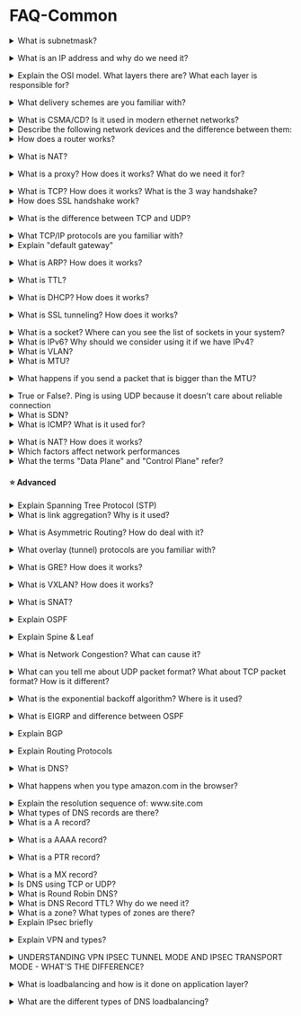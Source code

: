 # FAQ-Common
<details>
<summary>What is subnetmask?</summary><br><b>


A Subnet mask is a 32-bit number that masks an IP address, and divides the IP address into network address and host address. Subnet Mask is made by setting network bits to all "1"s and setting host bits to all "0"s. Within a given network, two host addresses are reserved for special purpose, and cannot be assigned to hosts. The "0" address is assigned a network address and "255" is assigned to a broadcast address, and they cannot be assigned to hosts.

**For Example**

```
| Address Class | No of Network Bits | No of Host Bits | Subnet mask     | CIDR notation |
| ------------- | ------------------ | --------------- | --------------- | ------------- |
| A             | 8                  | 24              | 255.0.0.0       | /8            |
| A             | 9                  | 23              | 255.128.0.0     | /9            |
| A             | 12                 | 20              | 255.240.0.0     | /12           |
| A             | 14                 | 18              | 255.252.0.0     | /14           |
| B             | 16                 | 16              | 255.255.0.0     | /16           |
| B             | 17                 | 15              | 255.255.128.0   | /17           |
| B             | 20                 | 12              | 255.255.240.0   | /20           |
| B             | 22                 | 10              | 255.255.252.0   | /22           |
| C             | 24                 | 8               | 255.255.255.0   | /24           |
| C             | 25                 | 7               | 255.255.255.128 | /25           |
| C             | 28                 | 4               | 255.255.255.240 | /28           |
| C             | 30                 | 2               | 255.255.255.252 | /30           |


```
</b></details>

<details>
<summary>What is an IP address and why do we need it?</summary><br><b>

A private IP address, sometimes called a local IP address, is an IP address reserved for use on a private network. These devices can’t be accessed by devices outside their own network—they’re effectively invisible, except to each other.

Private IP addresses can be either static or dynamic, but in each case, the available addresses are limited to a pool set aside specifically for being private. These addresses are different from public IP addresses in that they don’t have to be unique—other devices can use the same address provided they aren’t on the same network. This is because devices on the private network can’t communicate with outside devices, which eliminates the risk of an address conflict.

</b></details>

<details>
<summary>Explain the OSI model. What layers there are? What each layer is responsible for?</summary><br><b>

- Application: user end (HTTP is here)
- Presentation: establishes context between application-layer entities (Encryption is here)
- Session: establishes, manages and terminates the connections
- Transport: transfers variable-length data sequences from a source to a destination host (TCP & UDP are here)
- Network: transfers datagrams from one network to another (IP is here)
- Data link: provides a link between two directly connected nodes (MAC is here)
- Physical: the electrical and physical spec the data connection (Bits are here)

![alt text](https://github.com/deivendranj/FAQ-Common/blob/master/images/Picture1.jpg?raw=true)
</b></details>

<details>
<summary>What delivery schemes are you familiar with?</summary><br><b>

Unitcast: One to one communication where there is one sender and one receiver.

Broadcast: Sending a message to everyone in the network. The address ff:ff:ff:ff:ff:ff is used for broadcasting.
           Two common protocols which use broadcast are ARP and DHCP.

Multicast: Sending a message to a group of subscribers. It can be one-to-many or many-to-many.
</b></details>

<details>
<summary>What is CSMA/CD? Is it used in modern ethernet networks?</summary><br><b>

CSMA/CD stands for Carrier Sense Multiple Access / Collision Detection.
Its primarily focus it to manage access to shared medium/bus where only one host can transmit at a given point of time.

CSMA/CD algorithm:

1. Before sending a frame, it checks whether another host already transmitting a frame.
2. If no one transmitting, it starts transmitting the frame.
3. If two hosts transmitted at the same time, we have a collision.
4. Both hosts stop sending the frame and they send to everyone a 'jam signal' notifying everyone that a collision occurred
5. They are waiting for a random time before sending again
6. Once each host waited for a random time, they try to send the frame again and so the
</b></details>

<details>
<summary>Describe the following network devices and the difference between them: </summary><br><b>

  * router
  * switch
  * hub
</b></details>

<details>
<summary>How does a router works?</summary><br><b>

A router is a physical or virtual appliance that passes information between two or more packet-switched computer networks. A router inspects a given data packet's destination Internet Protocol address (IP address), calculates the best way for it to reach its destination and then forwards it accordingly.


</b></details>

<details>
<summary>What is NAT?</summary><br><b>

 Network Address Translation (NAT) is a process in which one or more local IP address is translated into one or more Global IP address and vice versa in order to provide Internet access to the local hosts. 


</b></details>

<details>
<summary>What is a proxy? How does it works? What do we need it for?</summary><br><b>

A proxy server acts as a gateway between you and the internet. It’s an intermediary server separating end users from the websites they browse.

If you’re using a proxy server, internet traffic flows through the proxy server on its way to the address you requested. The request then comes back through that same proxy server (there are exceptions to this rule), and then the proxy server forwards the data received from the website to you.

roxy servers provide varying levels of functionality, security, and privacy depending on your use case, needs, or company policy.


</b></details>

<details>
<summary>What is TCP? How does it works? What is the 3 way handshake?</summary><br><b>

TCP 3-way handshake or three-way handshake is a process which is used in a TCP/IP network to make a connection between server and client.

A three-way handshake is primarily used to create a TCP socket connection. It works when:

- A client node sends a SYN data packet over an IP network to a server on the same or an external network. The objective of this packet is to ask/infer if the server is open for new connections.
- The target server must have open ports that can accept and initiate new connections. When the server receives the SYN packet from the client node, it responds and returns a confirmation receipt – the ACK packet or SYN/ACK packet.
- The client node receives the SYN/ACK from the server and responds with an ACK packet.
![alt text](https://www.guru99.com/images/1/092119_0753_TCP3WayHand1.png)
</b></details>

<details>
<summary>How does SSL handshake work?</summary><br><b>
For SSL/TLS negotiation to take place, the system administrator must prepare the minimum of 2 files: Private Key and Certificate. When requesting from a Certificate Authority such as Trust Services, an additional file must be created. This file is called Certificate Signing Request, generated from the Private Key. The process for generating the files are dependent on the software that will be using the files for encryption. For a list of the server softwares DigiCert has, look at: DigiCert CSR Generation.

Note that although certificates requested from Certificate Authorities such as DigICert are inherently trusted by most clients, additional certificates called Intermediate Certificate Authority Certificates and Certificate Authority Root Certificates may need to be installed on the server. This is again server software dependent. There is usually no need to install the Intermediate and Root CA files on the client applications or browsers.

Once the files are ready and correctly installed, just start the SSL/TLS negotiation by using the secured protocol.  On browser applications it is usually https://www.digicert.com. Remember to use your secured website address. Above is just a sample address.

![alt text](https://github.com/deivendranj/FAQ-Common/blob/master/images/Picture2.jpg?raw=true)

</b></details>

<details>
<summary>What is the difference between TCP and UDP?</summary><br><b>
	
TCP establishes a connection between the client and the server to guarantee the order of the packages, on the other hand, UDP does not establish a connection between client and server and doesn't handle package order. This makes UDP more lightweight than TCP and a perfect candidate for services like streaming.

![alt text](https://www.homenethowto.com/wp-content/uploads/table-tcp-udp.png)
</b></details>

<details>
<summary>What TCP/IP protocols are you familiar with?</summary><br><b>
</b></details>

<details>
<summary>Explain "default gateway"</summary><br><b>

A default gateway serves as an access point or IP router that a networked computer uses to send information to a computer in another network or the internet.
</b></details>

<details>
<summary>What is ARP? How does it works?</summary><br><b>

ARP stands for Address Resolution Protocol. When you try to ping an IP address on your local network, say 192.168.1.1, your system has to turn the IP address 192.168.1.1 into a MAC address. This involves using ARP to resolve the address, hence its name.

Systems keep an ARP look-up table where they store information about what IP addresses are associated with what MAC addresses. When trying to send a packet to an IP address, the system will first consult this table to see if it already knows the MAC address. If there is a value cached, ARP is not used.
</b></details>

<details>
<summary>What is TTL?</summary><br><b>

Time to live (TTL) refers to the amount of time or “hops” that a packet is set to exist inside a network before being discarded by a router. TTL is also used in other contexts including CDN caching and DNS caching.

When a packet of information is created and sent out across the Internet, there is a risk that it will continue to pass from router to router indefinitely. To mitigate this possibility, packets are designed with an expiration called a time-to-live or hop limit. Packet TTL can also be useful in determining how long a packet has been in circulation, and allow the sender to receive information about a packet’s path through the Internet.

Each packet has a place where it stores a numerical value determining how much longer it should continue to move through the network. Every time a router receives a packet, it subtracts one from the TTL count and then passes it onto the next location in the network. If at any point the TTL count is equal to zero after the subtraction, the router will discard the packet and send an ICMP message back to the originating host.

The commonly used network commands ping and traceroute both utilize TTL. When using the traceroute command, a stream of packets with increasingly higher sequential TTLs are sent across the Internet towards a destination. Because each step along the connection is the last stop for one of the packets, each location will return an ICMP message to the sender after discarding the packet. The time it takes for the ICMP message to return to the sender is then used to determine how long it takes to get to each successive hop along the network.

![alt_text](https://www.cloudflare.com/img/learning/cdn/glossary/ttl/icmp-traceroute-diagram.png)
</b></details>

<details>
<summary>What is DHCP? How does it works?</summary><br><b>

Dynamic Host Configuration Protocol (DHCP) is a network management protocol used to automate the process of configuring devices on IP networks, thus allowing them to use network services such as DNS, NTP, and any communication protocol based on UDP or TCP. A DHCP server dynamically assigns an IP address and other network configuration parameters to each device on a network so they can communicate with other IP networks. DHCP is an enhancement of an older protocol called BOOTP. DHCP is an important part of the DDI solution (DNS-DHCP-IPAM).

![alt_text](https://bluecatnetworks.com/wp-content/uploads/2020/05/How-does-DHCP-work-1024x428.png)
</b></details>

<details>
<summary>What is SSL tunneling? How does it works?</summary><br><b>
	
SSL Tunneling involves a client that requires an SSL connection to a backend service or secure server via a proxy server. This proxy server opens the connection between the client and the backend service and copies the data to both sides without any direct interference in the SSL connection.
	
![alt_text](http://2.bp.blogspot.com/-08V2nH2GClU/VjpSnA1kl1I/AAAAAAAABOk/jtTzIzhcvRE/s400/image2.png)
</b></details>

<details>
<summary>What is a socket? Where can you see the list of sockets in your system?</summary><br><b>
	A socket is one endpoint of a two-way communication link between two programs running on the network. A socket is bound to a port number so that the TCP layer can identify the application that data is destined to be sent to. An endpoint is a combination of an IP address and a port number
</b></details>

<details>
<summary>What is IPv6? Why should we consider using it if we have IPv4?</summary><br><b>
	Internet Protocol version 6 is the most recent version of the Internet Protocol, the communications protocol that provides an identification and location system for computers on networks and routes traffic across the Internet
</b></details>

<details>
<summary>What is VLAN?</summary><br><b>
	A virtual LAN is any broadcast domain that is partitioned and isolated in a computer network at the data link layer. LAN is the abbreviation for local area network and in this context virtual refers to a physical object recreated and altered by additional logic
</b></details>

<details>
<summary>What is MTU?</summary><br><b>
	In computer networking, the maximum transmission unit (MTU) is the size of the largest protocol data unit (PDU) that can be communicated in a single network layer transaction.[1] The MTU relates to, but is not identical to the maximum frame size that can be transported on the data link layer, e.g. Ethernet frame.

Larger MTU is associated with reduced overhead. Smaller MTU values can reduce network delay. In many cases, MTU is dependent on underlying network capabilities and must be adjusted manually or automatically so as to not exceed these capabilities. MTU parameters may appear in association with a communications interface or standard. Some systems may decide MTU at connect time.
</b></details>

<details>
<summary>What happens if you send a packet that is bigger than the MTU?</summary><br><b>
	In computer networking, the maximum transmission unit (MTU) is the size of the largest protocol data unit (PDU) that can be communicated in a single network layer transaction.[1] The MTU relates to, but is not identical to the maximum frame size that can be transported on the data link layer, e.g. Ethernet frame.

Larger MTU is associated with reduced overhead. Smaller MTU values can reduce network delay. In many cases, MTU is dependent on underlying network capabilities and must be adjusted manually or automatically so as to not exceed these capabilities. MTU parameters may appear in association with a communications interface or standard. Some systems may decide MTU at connect time.
</b></details>

<details>
<summary>True or False?. Ping is using UDP because it doesn't care about reliable connection</summary><br><b>
</b></details>

<details>
<summary>What is SDN?</summary><br><b>
	Software-defined networking technology is an approach to network management that enables dynamic, programmatically efficient network configuration in order to improve network performance and monitoring, making it more like cloud computing than traditional network management. 
</b></details>

<details>
<summary>What is ICMP? What is it used for?</summary><br><b>
	The Internet Control Message Protocol is an internet layer protocol used by network devices to diagnose network communication issues. ICMP is mainly used to determine whether or not data is reaching its intended destination in a timely manner. Commonly, the ICMP protocol is used on network devices, such as routers.
	
![alt_text](https://cdn.slidesharecdn.com/ss_thumbnails/internetcontrolmessageprotocol-121115085749-phpapp01-thumbnail-4.jpg?cb=1352969905)
</b></details>

<details>
<summary>What is NAT? How does it works?</summary><br><b>
	It enables private IP networks that use unregistered IP addresses to connect to the Internet. NAT operates on a router, usually connecting two networks together, and translates the private (not globally unique) addresses in the internal network into legal addresses, before packets are forwarded to another network
</b></details>

<details>
<summary>Which factors affect network performances</summary><br><b>
	* the number of devices on the network
	* the bandwidth of the transmission medium
	* the type of network traffic
	* network latency
	* the number of transmission errors
</b></details>

<details>
<summary>What the terms "Data Plane" and "Control Plane" refer?</summary><br><b>

The exact meaning is usually depends on the context but overall data plane refers to all the functions that forward packets and/or frames from one interface to another while control plane refers to all the functions that make use of routing protocols.

There is also "Management Plane" which refers to monitoring and management functions.
</b></details>

<a name="network-advanced"></a>
#### :star: Advanced

<details>
<summary>Explain Spanning Tree Protocol (STP)</summary><br><b>
	Spanning Tree Protocol (STP) is a link management protocol that provides path redundancy while preventing undesirable loops in the network. When it comes to ethernet networks, only one active path can exist between two stations in order for them to function properly. Loops occur in networks for a variety of reason
</b></details>

<details>
<summary>What is link aggregation? Why is it used?</summary><br><b>

Link aggregation is a way of bundling a bunch of individual (Ethernet) links together so they act like a single logical link. ... Another important reason for using link aggregation is to provide fast and transparent recovery in case one of the individual links fails

Within the IEEE specification the Link Aggregation Control Protocol (LACP) provides a method to control the bundling of several physical ports together to form a single logical channel. LACP allows a network device to negotiate an automatic bundling of links by sending LACP packets to the peer (directly connected device that also implements LACP). LACP works by sending frames (LACPDUs) down all links that have the protocol enabled. If it finds a device on the other end of the link that also has LACP enabled, it will also independently send frames along the same links enabling the two units to detect multiple links between themselves and then combine them into a single logical link.

LACP can be configured in one of two modes: active or passive. In active mode it will always send frames along the configured links. In passive mode however, it acts as "speak when spoken to", and therefore can be used as a way of controlling accidental loops (as long as the other device is in active mode).

Some claim that the most important feature of link aggregation is link failover. With link failover, traffic from a failed link can be switched over to working links in the aggregation. For security purposes, data is transmitted over the usual link and the other link in the aggregation sits idle or can transmit data from another physical link. If the first link goes down, a signal is sent to the second link to take over data transmission. In this situation, the second link can be set to either continue taking on data from both streams at a slower transmission rate or it can be set to prioritize which data has a higher priority.

</b></details>

<details>
<summary>What is Asymmetric Routing? How do deal with it?</summary><br><b>

Asymmetric routing is when a packet takes one path to the destination and takes another path when returning to the source. For example, review the following diagram. Packets from A to B take one route and packets from B to A take another route.

![alt_text](https://networkqna.com/wp-content/uploads/2016/10/asymmetric.jpg)

Solution:-
The solution to this problem is to adjust the placement of the firewalls or internal routing such that traffic in both directions flows through the same firewall, even if incoming traffic enters the network through a different router than the router that handled the matching outgoing traffic
</b></details>

<details>
<summary>What overlay (tunnel) protocols are you familiar with?</summary><br><b>

Overlays are logical tunnels. A logical connection between two devices, in our case, two Silver Peak appliances. created for different traffic types and policies (such as VoIP. A protocol optimized for the transmission of voice through the Internet or other packet-switched networks.).

</b></details>

<details>
<summary>What is GRE? How does it works?</summary><br><b>
	
Generic Routing Encapsulation (GRE) is a tunneling protocol developed by Cisco Systems that can encapsulate a wide variety of network layer protocols inside virtual point-to-point links or point-to-multipoint links over an Internet Protocol network

![alt_text](https://www.9tut.com/images/ccna_self_study/GRE_Tunnel/GRE_Tunnel.jpg)
</b></details>

<details>
<summary>What is VXLAN? How does it works?</summary><br><b>

Virtual Extensible LAN is a network virtualization technology that attempts to address the scalability problems associated with large cloud computing deployment.
VXLAN is the most commonly used protocol to create overlay networks enabling the use of a virtual network of switches, routers, firewalls & load balancers
It provides a way to extend Layer 2 segments over the underlying shared network infrastructure so that tenant workloads can be placed across physical pods in the data center. Higher scalability to address more Layer 2 segments. VXLAN uses a 24-bit segment ID, the VXLAN network identifier (VNID).

![alt_text](https://blogs.vmware.com/vsphere/files/2013/05/New-Learning-3.jpg)
</b></details>

<details>
<summary>What is SNAT?</summary><br><b>

Network Address Translation (NAT) occurs when one of the IP addresses in an IP packet header is changed. 

A Secure Network Address Translation (SNAT) is an object that maps the source client IP address in a request to a translation address defined on the BIG-IP device. ... For example, when the BIG-IP system receives a new connection from source IP address 192.168

In a SNAT, the destination IP address is maintained and the source IP address is changed. Most commonly, a SNAT allows a host on the “inside” of the NAT, in an RFC 1918 IP address space, to initiate a connection to a host on the “outside” of the NAT. A DNAT, by way of contrast, occurs when the destination address is changed and the source IP address is maintained. A DNAT allows a host on the “outside” to connect to a host on the “inside”. In both cases, the NAT has to maintain a connection table which tells the NAT where to route returning packets. An important difference between a SNAT and a DNAT is that a SNAT allows multiple hosts on the “inside” to get to any host on the “outside”. By way of contrast, a DNAT allows any host on the “outside” to get to a single host on the “inside”

![alt_text](http://www.commercialventvac.com/finao/DNATs-and-SNATs_html_106dc8c2.gif)
</b></details>

<details>
<summary>Explain OSPF</summary><br><b>

Open shortest path first (OSPF) is a link-state routing protocol which is used to find the best path between the source and the destination router using its own shortest path first (SPF) algorithm. A link-state routing protocol is a protocol which uses the concept of triggered updates, i.e., if there is a change observed in the learned routing table then the updates are triggered only, not like the distance-vector routing protocol where the routing table are exchanged at a period of time.

Open shortest path first (OSPF) is developed by Internet Engineering Task Force (IETF) as one of the Interior Gateway Protocol (IGP), i.e., the protocol which aims at moving the packet within a large autonomous system or routing domain. It is a network layer protocol which works on the protocol number 89 and uses AD value 110. OSPF uses multicast address 224.0.0.5 for normal communication and 224.0.0.6 for update to designated router(DR)/Backup Designated Router (BDR).

![alt_text](https://media.geeksforgeeks.org/wp-content/uploads/rrf.png)

Open shortest path first (OSPF) is a link-state routing protocol which is used to find the best path between the source and the destination router using its own SPF algorithm

Backbone router – The area 0 is known as backbone area and the routers in area 0 are known as backbone routers. If the routers exists partially in the area 0then also it is a backbone router.
Internal router – An internal router is a router which have all of its interfaces in a single area.
Area Boundary Router (ABR) – The router which connects backbone area with another area is called Area Boundary Router. It belongs to more than one area. The ABRs therefore maintain multiple link-state databases that describe both the backbone topology and the topology of the other areas.
4.Area Summary Border Router (ASBR) – When an OSPF router is connected to a different protocol like EIGRP, or Border Gateway Protocol, or any other routing protocol then it is known as AS. The router which connects two different AS (in which one of the interface is operating OSPF) is known as Area Summary Border Router. These routers perform redistribution. ASBRs run both OSPF and another routing protocol, such as RIP or BGP. ASBRs advertise the exchanged external routing information throughout their AS.

</b></details>

<details>
<summary>Explain Spine & Leaf</summary><br><b>
	
A spine-leaf architecture is an increasingly popular data center network topology that consists of two switching layers—a spine and leaf. The leaf layer consists of access switches that aggregate traffic from servers—typically affixed top of rack (ToR) or end of rack (EoR)—and connect directly into the spine or network core. Spine switches interconnect all of the leaf switches in a full-mesh topology

![alt_text](https://www.arubanetworks.com/wp-content/uploads/PoV_Spine-Leaf-Architecture.jpg)

Other common differences in spine-leaf topologies include:

The removal of Spanning Tree Protocol (STP)
Increased use of fixed port switches over modular models for the network backbone
More cabling to purchase and manage, given the higher interconnection count
A scale-out vs. scale-up of infrastructure
</b></details>

<details>
<summary>What is Network Congestion? What can cause it?</summary><br><b>

Network congestion in data networking and queueing theory is the reduced quality of service that occurs when a network node or link is carrying more data than it can handle. Typical effects include queueing delay, packet loss or the blocking of new connections. A consequence of congestion is that an incremental increase in offered load leads either only to a small increase or even a decrease in network throughput.

Too many hosts in broadcast domain. ...
Broadcast Storms. ...
Low Bandwidth. ...
Adding Retransmitting Hubs. ...
Multicasting. ...
Outdated Hardware. ...
Bad Configuration Management. ...
Rogue Adapter Broadcasts
</b></details>

<details>
<summary>What can you tell me about UDP packet format? What about TCP packet format? How is it different?</summary><br><b>

![alt_text](https://skminhaj.files.wordpress.com/2016/02/92926-tcp_udp_headers.jpg)
</b></details>

<details>
<summary>What is the exponential backoff algorithm? Where is it used?</summary><br><b>

Exponential backoff is an algorithm that uses feedback to multiplicatively decrease the rate of some process, in order to gradually find an acceptable rate

</b></details>

<details>
<summary>What is EIGRP and difference between OSPF</summary><br><b>

Enhanced Interior Gateway Routing Protocol (EIGRP) is an advanced distance-vector routing protocol that is used on a computer network for automating routing decisions and configuration. The protocol was designed by Cisco Systems as a proprietary protocol, available only on Cisco routers

EIGRP (Enhanced Interior Gateway Routing Protocol) is a Cisco-based distance vector protocol which works on DUAL (Diffusing Update Algorithm). It is used for sharing the information from one to the neighbouring routers which exist within the same area. Although, it is a complex protocol but we can configure and run it easily in small and large networks. It was devised to overcome the shortcomings of the classical distance vector routing protocols like IGRP and RIP which were hard to scale according to the needs of the network.

</b></details>

<details>
<summary>Explain BGP</summary><br><b>

Border Gateway Protocol (BGP) is used to Exchange routing information for the internet and is the protocol used between ISP which are different ASes. The protocol can connect together any internetwork of autonomous system using an arbitrary topology.

OSPF is a IGP , an Interior Gateway Protocol, much like EIGRP, OSPF, IS-IS, RIP. BGP is a EGP, Exterior Gateway Protocol . And there is only one EGP, that is BGP.

</b></details>

<details>
<summary>Explain Routing Protocols</summary><br><b>

![alt_text](https://www.ciscopress.com/content/images/chap3_9781587133237/elementLinks/03fig09.jpg)

</b></details>

<details>
<summary>What is DNS?</summary><br><b>

The Domain Name System is a hierarchical and decentralized naming system for computers, services, or other resources connected to the Internet or a private network. It associates various information with domain names assigned to each of the participating entities

</b></details>

<details>
<summary>What happens when you type amazon.com in the browser?</summary><br><b>

In general the process is as follows:

The user types an address in the web browser (some_site.com)
The operating system gets a request from the browser to translate the address the user entered
A query created to check a local entry of the address exists in the system. In case it doesn't, the request is forwarded to the DNS resolver
The Resolver is a server, usually configured by your ISP when you connect to the internet, that responsible for resolving your query by contacting other DNS servers
The Resolver contacts the root nameserver (aka as .)
The root nameserver responds with the address of the relevant Top Level Domain DNS server (if your address ends with org then the org TLD)
The Resolver then contacts the TLD DNS and TLD DNS responds with the IP address that matches the address the user typed in the browser
The Resolver passes this information to the browser
The user is happy :D

![alt_text](https://github.com/deivendranj/FAQ-Common/blob/master/images/Picture5.png?raw=true)

</b></details>


<details>
<summary>Explain the resolution sequence of: www.site.com</summary><br><b>

It's resolved in this order:

1) .
2) .com
3) site.com
4) www.site.com
</b></details>

<details>
<summary>What types of DNS records are there?</summary><br><b>

  * A
  * PTR
  * MX
  * AAAA
</b></details>

<details>
<summary>What is a A record?</summary><br><b>

A (Address) Maps a host name to an IP address. When a computer has multiple adapter cards and IP addresses, it should have multiple address records.
</b></details>

<details>
<summary>What is a AAAA record?</summary><br><b>
	
An AAAA Record performs the same function as an A Record, but for an IPv6 Address.
</b></details>

<details>
<summary>What is a PTR record?</summary><br><b>

While an A record points a domain name to an IP address, a PTR record does the opposite and resolves the IP address to a domain name.
</b></details>

<details>
<summary>What is a MX record?</summary><br><b>
MX (Mail Exchange) Specifies a mail exchange server for the domain, which allows mail to be delivered to the correct mail servers in the domain.
</b></details>

<details>
<summary>Is DNS using TCP or UDP?</summary><br><b>
DNS uses UDP port 53 for resolving queries either regular or reverse. DNS uses TCP for zone transfer. 
</b></details>

<details>
<summary>What is Round Robin DNS?</summary><br><b>
</b></details>

<details>
<summary>What is DNS Record TTL? Why do we need it?</summary><br><b>
</b></details>

<details>
<summary>What is a zone? What types of zones are there?</summary><br><b>
</b></details>

<details>
<summary>Explain IPsec briefly</summary><br><b>

In computing, Internet Protocol Security (IPsec) is a secure network protocol suite that authenticates and encrypts the packets of data to provide secure encrypted communication between two computers over an Internet Protocol network. It is used in virtual private networks (VPNs).

IPsec includes protocols for establishing mutual authentication between agents at the beginning of a session and negotiation of cryptographic keys to use during the session. IPsec can protect data flows between a pair of hosts (host-to-host), between a pair of security gateways (network-to-network), or between a security gateway and a host (network-to-host).[1] IPsec uses cryptographic security services to protect communications over Internet Protocol (IP) networks. It supports network-level peer authentication, data-origin authentication, data integrity, data confidentiality (encryption), and replay protection.

The initial IPv4 suite was developed with few security provisions. As a part of the IPv4 enhancement, IPsec is a layer 3 OSI model or internet layer end-to-end security scheme. In contrast, while some other Internet security systems in widespread use operate above layer 3, such as Transport Layer Security (TLS) that operates at the Transport Layer and Secure Shell (SSH) that operates at the Application layer, IPsec can automatically secure applications at the IP layer.

</b></details>

<details>
<summary>Explain VPN and types?</summary><br><b>

VPN stands for Virtual Private Network (VPN), that allows a user to connect to a private network over the Internet securely and privately. VPN creates an encrypted connection that is called VPN tunnel, and all Internet traffic and communication is passed through this secure tunnel.
Virtual Private Network (VPN) is basically of 2 types:

Remote Access VPN:

Remote Access VPN permits a user to connect to a private network and access all its services and resources remotely. The connection between the user and the private network occurs through the Internet and the connection is secure and private. Remote Access VPN is useful for home users and business users both.
An employee of a company, while he/she is out of station, uses a VPN to connect to his/her company’s private network and remotely access files and resources on the private network. Private users or home users of VPN, primarily use VPN services to bypass regional restrictions on the Internet and access blocked websites. Users aware of Internet security also use VPN services to enhance their Internet security and privacy.

Site to Site VPN:

A Site-to-Site VPN is also called as Router-to-Router VPN and is commonly used in the large companies. Companies or organizations, with branch offices in different locations, use Site-to-site VPN to connect the network of one office location to the network at another office location.

Types of Virtual Private Network (VPN) Protocols:

Internet Protocol Security (IPSec):
Layer 2 Tunneling Protocol (L2TP):
Point–to–Point Tunneling Protocol (PPTP):
OpenVPN - OpenVPN is an open source VPN that is commonly used for creating Point-to-Point and Site-to-Site connections. It uses a traditional security protocol based on SSL and TLS protocol.

</b></details>

<details>
<summary>UNDERSTANDING VPN IPSEC TUNNEL MODE AND IPSEC TRANSPORT MODE - WHAT'S THE DIFFERENCE?</summary><br><b>

IPSec’s protocol objective is to provide security services for IP packets such as encrypting sensitive data, authentication, protection against replay and data confidentiality.

As outlined in our IPSec protocol article, Encapsulating Security Payload (ESP) and Authentication Header (AH) are the two IPSec security protocols used to provide these security services.  Analysing  the ESP and AH protocols is out of this article’s scope, however you can turn to our IPSec article where you’ll find an in-depth analysis and packet diagrams to help make the concept clear.

 
UNDERSTANDING IPSEC MODES –TUNNEL MODE & TRANSPORT MODE

IPSec can be configured to operate in two different modes, Tunnel and Transport mode. Use of each mode depends on the requirements and implementation of IPSec.

 
IPSEC TUNNEL MODE

IPSec tunnel mode is the default mode. With tunnel mode, the entire original IP packet is protected by IPSec. This means IPSec wraps the original packet, encrypts it, adds a new IP header and sends it to the other side of the VPN tunnel (IPSec peer).

Tunnel mode is most commonly used between gateways (Cisco routers or ASA firewalls), or at an end-station to a gateway, the gateway acting as a proxy for the hosts behind it.

Tunnel mode is used to encrypt traffic between secure IPSec Gateways, for example two Cisco routers connected over the Internet via IPSec VPN. Configuration and setup of this topology is extensively covered in our Site-to-Site IPSec VPN article. In this example, each router acts as an IPSec Gateway for their LAN, providing secure connectivity to the remote network:

![alt_text](http://www.firewall.cx/images/stories/ipsec-modes-transport-tunnel-5.gif)

IPSEC TRANSPORT MODE

IPSec Transport mode is used for end-to-end communications, for example, for communication between a client and a server or between a workstation and a gateway (if the gateway is being treated as a host).  A good example would be an encrypted Telnet or Remote Desktop session from a workstation to a server.

![alt_text](http://www.firewall.cx/images/stories/ipsec-modes-transport-tunnel-6.gif)

</b></details>

<details>
<summary>What is loadbalancing and how is it done on application layer?</summary><br><b>

Load balancing is defined as the methodical and efficient distribution of network or application traffic across multiple servers in a server farm. Each load balancer sits between client devices and backend servers, receiving and then distributing incoming requests to any available server capable of fulfilling them

</b></details>

<details>
<summary>What are the different types of DNS loadbalancing?</summary><br><b>

DNS load balancing is the practice of configuring a domain in the Domain Name System (DNS) such that client requests to the domain are distributed across a group of server machines. A domain can correspond to a website, a mail system, a print server, or another service that is made accessible via the Internet.

Backup server: A clone instance of a domain is created to serve as a secondary DNS. The primary DNS may redirect traffic to this server at runtime.

Round robin DNS-based load sharing: DNS requests are rotated and shared across multiple domain server instances. Although mainly a load sharing algorithm, this also facilitates load balancing with DNS.

Dynamic DNS load balancing: DNS requests are routed between domain servers with the best available resources and minimal load.

</b></details>
